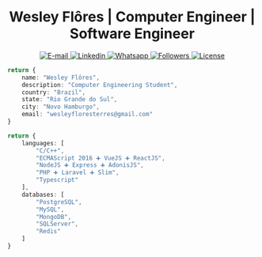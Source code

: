 <h1 align="center">Wesley Flôres | Computer Engineer | Software Engineer</h1>

<p align="center">
    <a href="#">
        <img src="https://img.shields.io/badge/wesleyfloresterres@gmail.com-orange?logo=Gmail" alt="E-mail"/>
    </a>
    <a href="https://www.linkedin.com/in/wesleyfloresterres/">
        <img src="https://img.shields.io/badge/wesley--flores-orange?logo=Linkedin" alt="Linkedin"/>
    </a>
    <a href="https://api.whatsapp.com/send?1=pt_BR&phone=5551996201475">
        <img src="https://img.shields.io/badge/Wesley%20Fl%C3%B4res-green?logo=Whatsapp" alt="Whatsapp"/>
    </a>
    <a href="#">
        <img src="https://img.shields.io/github/followers/MagicalStrangeQuark?style=social" alt="Followers"/>
    </a>
    <a href="#">
        <img src="https://img.shields.io/github/license/MagicalStrangeQuark/MagicalStrangeQuark" alt="License"/>
    </a>
</p>

```typescript
return {
    name: "Wesley Flôres",
    description: "Computer Engineering Student",
    country: "Brazil",
    state: "Rio Grande do Sul",
    city: "Novo Hamburgo",
    email: "wesleyfloresterres@gmail.com"
}
```

```typescript
return {
    languages: [
        "C/C++",
        "ECMAScript 2016 ➕ VueJS ➕ ReactJS",
        "NodeJS ➕ Express ➕ AdonisJS",
        "PHP ➕ Laravel ➕ Slim",
        "Typescript"
    ],
    databases: [
        "PostgreSQL",
        "MySQL",
        "MongoDB",
        "SQLServer",
        "Redis"
    ]
}
```